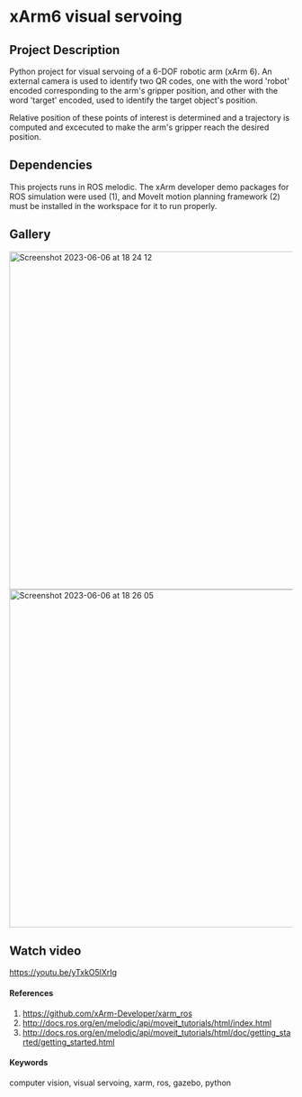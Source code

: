 # xArm6 visual servoing
## Project Description
Python project for visual servoing of a 6-DOF robotic arm (xArm 6). An external camera is used to identify two QR codes, one with the word 'robot' encoded corresponding to the arm's gripper position, and other with the word 'target' encoded, used to identify the target object's position.

Relative position of these points of interest is determined and a trajectory is computed and excecuted to make the arm's gripper reach the desired position.

## Dependencies
This projects runs in ROS melodic. The xArm developer demo packages for ROS simulation were used (1), and MoveIt motion planning framework (2) must be installed in the workspace for it to run properly.

## Gallery
<img width="600" alt="Screenshot 2023-06-06 at 18 24 12" src="https://github.com/edgarcancinoe/xarm6_visual_servoing/assets/59784477/b9707baa-741d-4d1d-a557-420fe10f1a29">
<img width="600" alt="Screenshot 2023-06-06 at 18 26 05" src="https://github.com/edgarcancinoe/xarm6_visual_servoing/assets/59784477/54cd2a18-03af-4af1-9a6b-201438e156a4">

## Watch video
https://youtu.be/yTxkO5lXrIg

#### References
1. https://github.com/xArm-Developer/xarm_ros
2. http://docs.ros.org/en/melodic/api/moveit_tutorials/html/index.html
3. http://docs.ros.org/en/melodic/api/moveit_tutorials/html/doc/getting_started/getting_started.html

#### Keywords
computer vision, visual servoing, xarm, ros, gazebo, python

